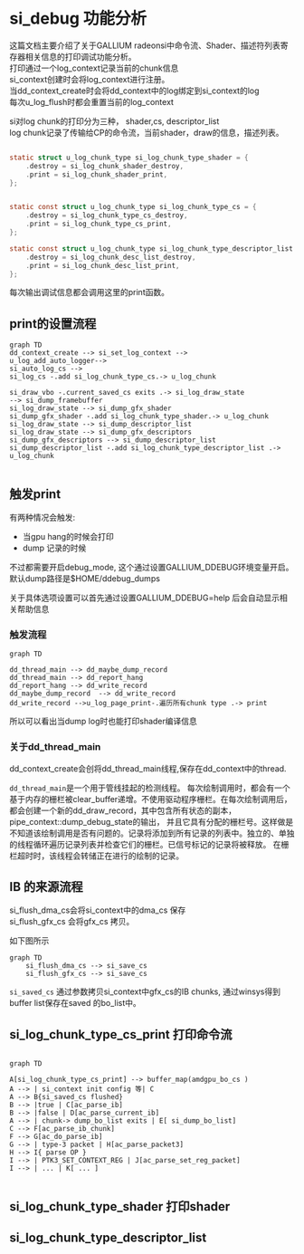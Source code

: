 # si_debug 功能分析


这篇文档主要介绍了关于GALLIUM radeonsi中命令流、Shader、描述符列表寄存器相关信息的打印调试功能分析。  
打印通过一个log_context记录当前的chunk信息  
si_context创建时会将log_context进行注册。   
当dd_context_create时会将dd_context中的log绑定到si_context的log  
每次u_log_flush时都会重置当前的log_context   

si对log chunk的打印分为三种， shader,cs, descriptor_list   
log chunk记录了传输给CP的命令流，当前shader，draw的信息，描述列表。

```c

static struct u_log_chunk_type si_log_chunk_type_shader = {
	.destroy = si_log_chunk_shader_destroy,
	.print = si_log_chunk_shader_print,
};


static const struct u_log_chunk_type si_log_chunk_type_cs = {
	.destroy = si_log_chunk_type_cs_destroy,
	.print = si_log_chunk_type_cs_print,
};

static const struct u_log_chunk_type si_log_chunk_type_descriptor_list = {
	.destroy = si_log_chunk_desc_list_destroy,
	.print = si_log_chunk_desc_list_print,
};

```

每次输出调试信息都会调用这里的print函数。

## print的设置流程

```mermaid 
graph TD 
dd_context_create --> si_set_log_context -->
u_log_add_auto_logger-->
si_auto_log_cs -->
si_log_cs -.add si_log_chunk_type_cs.-> u_log_chunk

si_draw_vbo -.current_saved_cs exits .-> si_log_draw_state
--> si_dump_framebuffer
si_log_draw_state --> si_dump_gfx_shader 
si_dump_gfx_shader -.add si_log_chunk_type_shader.-> u_log_chunk 
si_log_draw_state --> si_dump_descriptor_list
si_log_draw_state --> si_dump_gfx_descriptors
si_dump_gfx_descriptors --> si_dump_descriptor_list 
si_dump_descriptor_list -.add si_log_chunk_type_descriptor_list .-> u_log_chunk 


```

## 触发print

有两种情况会触发:

* 当gpu hang的时候会打印
* dump 记录的时候

不过都需要开启debug_mode,  这个通过设置GALLIUM_DDEBUG环境变量开启。 默认dump路径是$HOME/ddebug_dumps

关于具体选项设置可以首先通过设置GALLIUM_DDEBUG=help 后会自动显示相关帮助信息

### 触发流程

```mermaid
graph TD

dd_thread_main --> dd_maybe_dump_record
dd_thread_main --> dd_report_hang
dd_report_hang --> dd_write_record
dd_maybe_dump_record  --> dd_write_record 
dd_write_record -->u_log_page_print-.遍历所有chunk type .-> print

```
所以可以看出当dump log时也能打印shader编译信息


### 关于dd_thread_main

dd_context_create会创将dd_thread_main线程,保存在dd_context中的thread.

`dd_thread_main`是一个用于管线挂起的检测线程。 每次绘制调用时，都会有一个基于内存的栅栏被clear_buffer递增。不使用驱动程序栅栏。在每次绘制调用后，都会创建一个新的dd_draw_record，其中包含所有状态的副本，pipe_context::dump_debug_state的输出， 并且它具有分配的栅栏号。这样做是不知道该绘制调用是否有问题的。记录将添加到所有记录的列表中。独立的、单独的线程循环遍历记录列表并检查它们的栅栏。已信号标记的记录将被释放。
在栅栏超时时，该线程会转储正在进行的绘制的记录。

## IB 的来源流程

si_flush_dma_cs会将si_context中的dma_cs 保存  
si_flush_gfx_cs 会将gfx_cs 拷贝。

如下图所示

```mermaid
graph TD
	si_flush_dma_cs --> si_save_cs 
	si_flush_gfx_cs --> si_save_cs

```
`si_saved_cs` 通过参数拷贝si_context中gfx_cs的IB chunks, 通过winsys得到buffer list保存在saved 的bo_list中。


## si_log_chunk_type_cs_print 打印命令流


```mermaid
 
graph TD

A[si_log_chunk_type_cs_print] --> buffer_map(amdgpu_bo_cs ) 
A --> | si_context init config 等| C 
A --> B{si_saved_cs flushed}
B --> |true | C[ac_parse_ib]
B --> |false | D[ac_parse_current_ib]
A --> | chunk-> dump_bo_list exits | E[ si_dump_bo_list]
C --> F[ac_parse_ib_chunk]
F --> G[ac_do_parse_ib]
G --> | type-3 packet | H[ac_parse_packet3]
H --> I{ parse OP }
I --> | PTK3_SET_CONTEXT_REG | J[ac_parse_set_reg_packet]
I --> | ... | K[ ... ]


```




## si_log_chunk_type_shader 打印shader




##  si_log_chunk_type_descriptor_list



